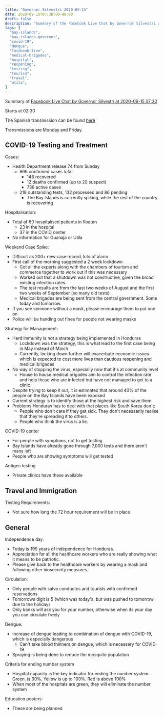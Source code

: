 ```yaml
---
title: "Governor Silvestri 2020-09-15"
date: 2020-09-15T07:30:00-06:00
draft: false
description: "Summary of the Facebook Live Chat by Governor Silvestri at 2020-09-15 07:30"
tags: [
  "bay-islands",
  "bay-islands-governor",
  "covid-19",
  "dengue",
  "facebook-live",
  "medical-brigades",
  "hospital",
  "reopening",
  "testing",
  "tourism",
  "travel",
  "utila",
]
---
```


Summary of [Facebook Live Chat by Governor Silvestri at 2020-09-15
07:30](https://www.facebook.com/gobernacionislas/videos/314162236548637/)

Starts at 02:30

The Spanish transmission can be found
[here](https://www.facebook.com/gobernacionislas/videos/354148132406419/)

Transmissions are Monday and Friday.

COVID-19 Testing and Treatment
------------------------------

Cases:
* Health Department release 74 from Sunday
  * 896 confirmed cases total
    * 146 recovered
    * 12 deaths confirmed (up to 20 suspect)
    * 738 active cases
  * 218 outstanding tests, 132 processed and 86 pending
    * The Bay Islands is currently spiking, while the rest of the country is
      recovering

Hospitalisation:
* Total of 60 hospitalised patients in Roatan
  * 23 in the hospital
  * 37 in the COVID center
* No information for Guanaja or Utila

Weekend Case Spike:
* Difficult as 200+ new case record, lots of alarm
* First call of the morning suggested a 2 week lockdown
  * Got all the experts along with the chambers of tourism and commerce
    together to work out if this was necessary
  * Worked out that a shutdown was not constructive, given the broad existing
    infection rates.
  * The test results are from the last two weeks of August and the first two
    weeks of September (so many old tests)
  * Medical brigades are being sent from the central government. Some today and
    tomorrow.
* If you see someone without a mask, please encourage them to put one on
* Police will be handing out fines for people not wearing masks

Strategy for Management:
* Herd immunity is not a strategy being implemented in Honduras
  * Lockdown was the strategy, this is what lead to the first case being in May
    instead of March
  * Currently, locking down further will exacerbate economic issues which is
    expected to cost more lives than cautious reopening and medical brigades
* No way of stopping the virus, especially now that it's at community level
  * House to house medical brigades aim to control the infection rate and help
    those who are infected but have not managed to get to a clinic
* Despite trying to keep it out, it is estimated that around 40% of the people
  on the Bay Islands have been exposed
* Current strategy is to identify those at the highest risk and save them
* Problems Honduras has to deal with that places like South Korea don't:
  * People who don't care if they get sick. They don't necessarily realise that
    they're spreading it to others.
  * People who think the virus is a lie.

COVID-19 center
* For people with symptoms, not to get testing
* Bay Islands have already gone through 7,000 tests and there aren't many left
* People who are showing symptoms will get tested

Antigen testing
* Private clinics have these available

Travel and Immigration
----------------------

Testing Requirements:
* Not sure how long the 72 hour requirement will be in place

General
-------

Independence day:
* Today is 199 years of independence for Honduras.
* Appreciation for all the healthcare workers who are really showing what it
  means to be patriotic.
* Please give back to the healthcare workers by wearing a mask and following
  other biosecurity measures.

Circulation:
* Only people with salvo conductos and tourists with confirmed reservations
* Tomorrows digit is 5 (which was today's, but was pushed to tomorrow due to the
  holiday)
* Only banks will ask you for your number, otherwise when its your day you can
  circulate freely

Dengue:
* Increase of dengue leading to combination of dengue with COVID-19, which is
  especially dangerous
  * Can't take blood thinners on dengue, which is necessary for COVID-19
* Spraying is being done to reduce the mosquito population

Criteria for ending number system
* Hospital capacity is the key indicator for ending the number system. Green,
  is 30%. Yellow is up to 100%. Red is above 100%
* When most of the hospitals are green, they will eliminate the number system

Education posters:
* These are being planned
